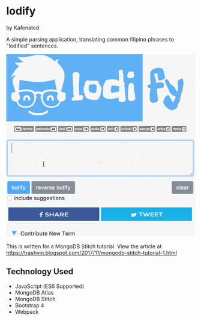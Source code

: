# lodify
by Kafenated

A simple parsing application, translating common filipino phrases to "lodified" sentences. 

<p align="center">
<img src="https://github.com/trashvin/lodify-front-end/blob/master/docs/screenshots/demo.gif?raw=true" alt="Lodify custom image"/>
</p>

This is written for a MongoDB Stitch tutorial. View the article at https://trashvin.blogspot.com/2017/11/mongodb-stitch-tutorial-1.html
## Technology Used
+ JavaScript (ES6 Supported)
+ MongoDB Atlas
+ MongoDB Stitch
+ Bootstrap 4
+ Webpack
